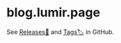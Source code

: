 # blog.lumir.page

See [Releases🎉](https://github.com/lumirlumir/web-blog.lumir.page/releases) and [Tags🏷️](https://github.com/lumirlumir/web-blog.lumir.page/tags) in GitHub.
